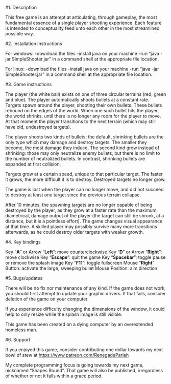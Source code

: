#1. Description

This free game is an attempt at articulating, through gameplay, the most fundamental essence of a single player shooting experience. Each feature is intended to conceptuality feed unto each other in the most streamlined possible way.


#2. Installation instructions

For windows:
	-download the files
	-install java on your machine
	-run “java -jar SimpleShooter.jar” in a command shell at the appropriate file location.

For linux:
	-download the files
	-install java on your machine
	-run “java -jar SimpleShooter.jar” in a command shell at the appropriate file location.

#3. Game instructions

The player (the white ball) exists on one of three circular terrains (red, green and blue). The player automatically shoots bullets at a constant rate. Targets spawn around the player, shooting their own bullets. These bullets rebound on the edges of the world. When one such bullet hits the player, the world shrinks, until there is no longer any room for the player to move. At that moment the player transitions to the next terrain (which may still have old, undestroyed targets).

The player shoots two kinds of bullets: the default, shrinking bullets are the only type which may damage and destroy targets. The smaller they become, the most damage they induce. The second kind grow instead of shrinking: those may only neutralize enemy bullets, but there is no limit to the number of neutralized bullets. In contrast, shrinking bullets are expanded at first collision.

Targets grow at a certain speed, unique to that particular target. The faster it grows, the more difficult it is to destroy. Destroyed targets no longer grow.

The game is lost when the player can no longer move, and did not succeed to destroy at least one target since the previous terrain collapse.

After 10 minutes, the spawning targets are no longer capable of being destroyed by the player, as they grow at a faster rate than the maximum, diametrical, damage output of the player (the target can still be shrunk, at a distance, but it is a pointless effort). The game changes visual appearance at that time. A skilled player may possibly survive many more transitions afterwards, as he could destroy older targets with weaker growth.


#4. Key bindings

Key “**A**” or Arrow “**Left**”: move counterclockwise
Key “**D**” or Arrow “**Right**”: move clockwise
Key “**Escape**”: quit the game
Key “**Spacebar**”: toggle pause or remove the splash image
Key “**F11**”: toggle fullscreen
Mouse “**Right**” Button: activate the large, sweeping bullet
Mouse Position: aim direction

#5. Bugs/updates

There will be no fix nor maintenance of any kind. If the game does not work, you should first attempt to update your graphic drivers. If that fails, consider deletion of the game on your computer.

If you experience difficulty changing the dimensions of the window, it could help to only resize while the splash image is still visible.

This game has been created on a dying computer by an overextended homeless man.


#6. Support

If you enjoyed this game, consider contributing one dollar towards my next bowl of stew at https://www.patreon.com/RenegadePariah

My complete programming focus is going towards my next game, nicknamed “Shapes Round”. That game will also be published, irregardless of whether or not it falls within a grace period.
